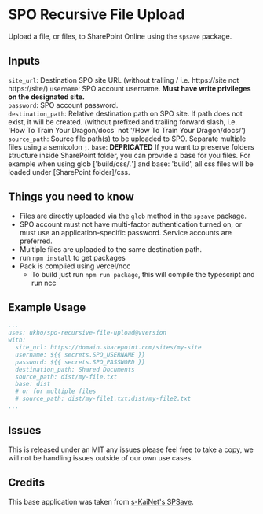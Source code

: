 # SPO Recursive File Upload

Upload a file, or files, to SharePoint Online using the `spsave` package.

## Inputs

`site_url`: Destination SPO site URL (without tralling / i.e. https://site not https://site/)
`username`: SPO account username. **Must have write privileges on the designated site.**  
`password`: SPO account password.  
`destination_path`: Relative destination path on SPO site. If path does not exist, it will be created. (without prefixed and trailing forward slash, i.e. 'How To Train Your Dragon/docs' not '/How To Train Your Dragon/docs/')  
`source_path`: Source file path(s) to be uploaded to SPO. Separate multiple files using a semicolon `;`.
`base`: **DEPRICATED** If you want to preserve folders structure inside SharePoint folder, you can provide a base for you files. For example when using glob ['build/css/*.*'] and base: 'build', all css files will be loaded under [SharePoint folder]/css.  

## Things you need to know

- Files are directly uploaded via the `glob` method in the `spsave` package.
- SPO account must not have multi-factor authentication turned on, or must use an application-specific password. Service accounts are preferred.
- Multiple files are uploaded to the same destination path.
- run `npm install` to get packages
- Pack is complied using vercel/ncc
  - To build just run `npm run package`, this will compile the typescript and run ncc

## Example Usage

```yaml
...
uses: ukho/spo-recursive-file-upload@vversion
with:
  site_url: https://domain.sharepoint.com/sites/my-site
  username: ${{ secrets.SPO_USERNAME }}
  password: ${{ secrets.SPO_PASSWORD }}
  destination_path: Shared Documents
  source_path: dist/my-file.txt
  base: dist
  # or for multiple files
  # source_path: dist/my-file1.txt;dist/my-file2.txt
...
```

## Issues

This is released under an MIT any issues please feel free to take a copy, we will not be handling issues outside of our own use cases.

## Credits

This base application was taken from [s-KaiNet's SPSave](https://github.com/s-KaiNet/spsave).
